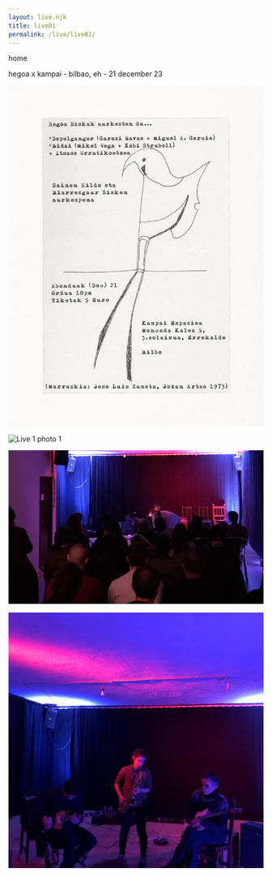 ```yaml
---
layout: live.njk
title: live01
permalink: /live/live01/
---
```


home

hegoa x kampai - bilbao, eh - 21 december 23

![Live 1 photo 0](../public/assets/live1_0.webp)

![Live 1 photo 1](../public/assets/live1_1.webp)

![Live 1 photo 2](../public/assets/live1_2.webp)

![Live 1 photo 3](../public/assets/live1_3.webp)